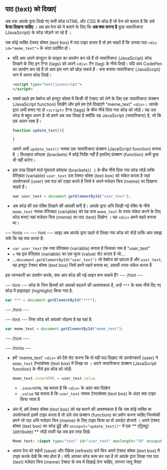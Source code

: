 ## पाठ (text) को दिखाएं

अब तक आपके द्वारा लिखे गए सभी कोड HTML और CSS के कोड हैं जो पेज को बताता है कि उसे **कैसा दिखना चाहिए** । अब हम पेज को ये बताने के लिए कि **अब क्या करना है** कुछ जावास्क्रिप्ट (JavaScript) के कोड जोड़ने जा रहे हैं ।

जब कोई व्यक्ति टेक्स्ट बॉक्स (text box) में पाठ टाइप करता है तो हम चाहते हैं कि उनका पाठ `<div id="meme_text">` के अंदर प्रदर्शित हो।

- यदि आप अपने कंप्यूटर के फ़ाइल का उपयोग कर रहे हैं तो जावास्क्रिप्ट (JavaScript) कोड लिखने के लिए इन टैग्स (tags) को अपने `<div>` टैग (tag) के नीचे लिखें। यदि आप CodePen का उपयोग कर रहे हैं तो आप इस भाग को छोड़ सकते हैं - बना बनाया जावास्क्रिप्ट (JavaScript) भाग में अपना कोड लिखें।

  ```html
  <script type="text/javascript">
  </script>
  ```

- सबसे पहले हम वेबपेज को इनपुट बॉक्स में किसी भी टेक्स्ट को लेने के लिए एक जावास्क्रिप्ट फंक्शन (JavaScript function) लिखेंगे और इसे हम ऐसे दिखाएंगे "meme_text" `<div>`। आपके द्वारा अभी बनाए गए दो `<script>` टैग्स (tags) के बीच नीचे दिया गया कोड को जोड़ें। यह उस कोड से बहुत अलग है जो हमने अब तक लिखा है क्योंकि यह JavaScript (जावास्क्रिप्ट) है, जो कि एक अलग भाषा है।

  ```JavaScript
  function update_text(){

  }
  ```

  आपने अभी `update_text()` नामक एक जावास्क्रिप्ट फ़ंक्शन (JavaScript function) बनाया है । फिलहाल कोष्ठक (brackets) में कोई निर्देश नहीं हैं इसलिए फ़ंक्शन (function) अभी कुछ भी नहीं करेगा।

- इस तरह दिखने वाले घुंघराले कोष्ठक (brackets)`{ }` के बीच नीचे दिया गया कोड जोड़ें ताकि वेरिएबल (variable) `user_text` उस टेक्स्ट बॉक्स (text box) को संकेत करता है जहां उपयोगकर्ता (user) उस पाठ को टाइप करते है जिसे वे अपने मज़ेदार चित्र (meme) पर दिखाना चाहते हैं।

  ```JavaScript
  var user_text = document.getElementById("user_text");
  ```

- अब कोड की एक पंक्ति लिखने की आपकी बारी है। आपके द्वारा अभि लिखी गई पंक्ति के नीचे `meme_text` नामक वेरियबल (variable) को यह तत्व `meme_text` के तरफ संकेत करने के लिए कोड बनाएं जहां मज़ेदार चित्र (meme) का पाठ (text) दिखेगा । यह `<div>` हमने पहले बनाया था।

--- hints --- --- hint --- आइए अब आपके द्वारा पहले से लिखा गया कोड को तोड़ें ताकि आप समझ सकें कि यह क्या करता है:

* `var user_text` एक नया वेरियबल (variable) बनाता है जिसका नाम है "user_text"
* `=` यह इस वेरिएबल (variable) का एक मूल्य (value) सेट करता है जो...
* ...`document.getElementById("user_text")` जो वेबपेज को छांटता है और `user_text`, वह इनपुट टेक्स्ट बॉक्स (text box) जिसे हमने पहले बनाया था, उसकी तरफ संकेत करता है

इस जानकारी का उपयोग करके, क्या आप कोड की नई लाइन बना सकते हैं? --- /hint ---

--- hint --- कोड के जिन हिस्सों को आपको बदलने की आवश्यकता है, उन्हें `***` के साथ नीचे दिए गए कोड में हाइलाइट (highlight) किया गया है:
```JavaScript
var *** = document.getElementById("***");
```
--- /hint ---

--- hint --- जिस कोड को आपको जोड़ना है वह यहां है:

```JavaScript
var meme_text = document.getElementById("meme_text");
```
--- /hint ---

--- /hints ---


- हमें 'meme_text' `<div>` को ऐसे सेट करना कि वो वही पाठ दिखाए जो उपयोगकर्ता (user) ने `meme_text` टेस्टबोक्स (text box) में लिखा था । अपने जावास्क्रिप्ट फ़ंक्शन (JavaScript function) के नीचे इस कोड को जोड़ें:

  ``` JavaScript
  meme_text.innerHTML = user_text.value
  ```

  * `.innerHTML` यह बताता है कि `<div>` के अंदर क्या दिखेगा
  * `.value` यह बताता है कि `user_text` नामक टेस्टबोक्स (text box) के अंदर क्या टाइप किया जाता है

- अंत में, हमें टेक्स्ट बॉक्स (text box) को यह बताने की आवश्यकता है कि जब कोई व्यक्ति या उपयोगकर्ता इसमें टाइप करता है तो उसे उस फ़ंक्शन (function) का प्रयोग करना चाहिए जिस्सेकी हमने जो पाठ अभि मज़ेदार चित्र (meme) के लिए टाइप किया था वो अपडेट होजाये । अपने टेक्स्ट बॉक्स (text box) का कोड ढूंढें और `oninput="update_text()"` में एक ** एट्रिब्यूट (attribute) ** जोड़ें ताकी यह अब इस तरह दिखे:

  ```html
  Meme text: <input type="text" id="user_text" maxlength="70" oninput="update_text()"><p>
  ```

 - अपना पेज को सहेजें (save) और रिफ्रेश (refresh) करें फिर अपने टेक्स्ट बॉक्स (text box) में टाइप करके देखें कि क्या होता है। यदि आपका कोड काम कर रहा है तो आपके द्वारा लिखा गया पाठ (text) मज़ेदार चित्र (meme) टेक्स्ट के रूप में दिखाई देना चाहिए, लगभग जादू जैसा!
